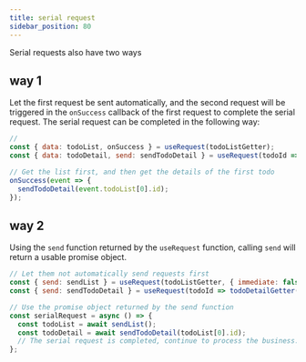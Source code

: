 ```yaml
---
title: serial request
sidebar_position: 80
---
```


Serial requests also have two ways

## way 1

Let the first request be sent automatically, and the second request will be triggered in the `onSuccess` callback of the first request to complete the serial request. The serial request can be completed in the following way:

```javascript
//
const { data: todoList, onSuccess } = useRequest(todoListGetter);
const { data: todoDetail, send: sendTodoDetail } = useRequest(todoId => todoDetailGetter(todoId), { immediate: false });

// Get the list first, and then get the details of the first todo
onSuccess(event => {
  sendTodoDetail(event.todoList[0].id);
});
```

## way 2

Using the `send` function returned by the `useRequest` function, calling `send` will return a usable promise object.

```javascript
// Let them not automatically send requests first
const { send: sendList } = useRequest(todoListGetter, { immediate: false });
const { send: sendTodoDetail } = useRequest(todoId => todoDetailGetter(todoId), { immediate: false });

// Use the promise object returned by the send function
const serialRequest = async () => {
  const todoList = await sendList();
  const todoDetail = await sendTodoDetail(todoList[0].id);
  // The serial request is completed, continue to process the business...
};
```

